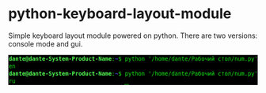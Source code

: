 # python-keyboard-layout-module
Simple keyboard layout module powered on python. There are two versions: console mode and gui.

![screenshot.png](https://github.com/DanteAlighierin/python-keyboard-layout-module/blob/master/screenshot.png)
